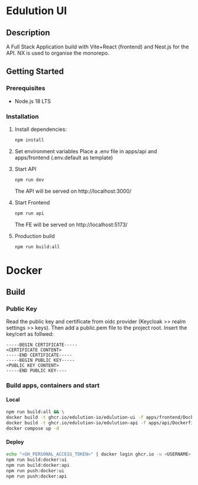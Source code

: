 # Edulution UI

## Description

A Full Stack Application build with Vite+React (frontend) and Nest.js for the API. NX is used to organise the monorepo.

## Getting Started

### Prerequisites

- Node.js 18 LTS

### Installation

1. Install dependencies:

   ```bash
   npm install
   ```

2. Set environment variables
   Place a .env file in apps/api and apps/frontend (.env.default as template)

3. Start API

   ```bash
   npm run dev
   ```

   The API will be served on http://localhost:3000/

4. Start Frontend

   ```bash
   npm run api
   ```

   The FE will be served on http://localhost:5173/

5. Production build

   ```bash
   npm run build:all
   ```

# Docker

## Build

### Public Key

Read the public key and certificate from oidc provider (Keycloak >> realm settings >> keys). Then add a public.pem file to the project root. Insert the key/cert as follwed:

```
-----BEGIN CERTIFICATE-----
<CERTIFICATE CONTENT>
-----END CERTIFICATE-----
-----BEGIN PUBLIC KEY-----
<PUBLIC KEY CONTENT>
-----END PUBLIC KEY----
```

### Build apps, containers and start

#### Local

```bash
npm run build:all && \
docker build -t ghcr.io/edulution-io/edulution-ui -f apps/frontend/Dockerfile . && \
docker build -t ghcr.io/edulution-io/edulution-api -f apps/api/Dockerfile . && \
docker compose up -d
```

#### Deploy

```bash
echo "<GH_PERSONAL_ACCESS_TOKEN>" | docker login ghcr.io -u <USERNAME> --password-stdin
npm run build:docker:ui
npm run build:docker:api
npm run push:docker:ui
npm run push:docker:api
```
